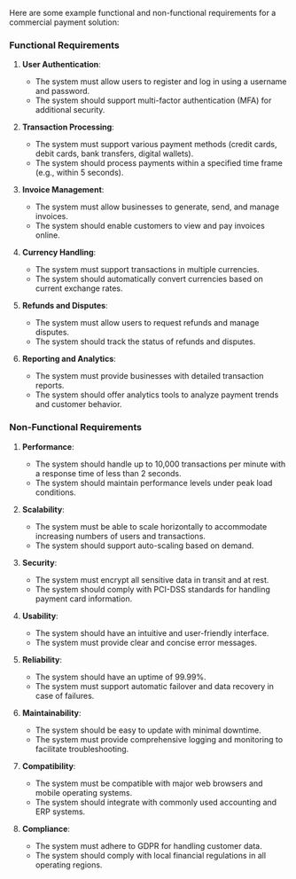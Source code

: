 Here are some example functional and non-functional requirements for a commercial payment solution:

### Functional Requirements

1. **User Authentication**: 
   - The system must allow users to register and log in using a username and password.
   - The system should support multi-factor authentication (MFA) for additional security.

2. **Transaction Processing**:
   - The system must support various payment methods (credit cards, debit cards, bank transfers, digital wallets).
   - The system should process payments within a specified time frame (e.g., within 5 seconds).

3. **Invoice Management**:
   - The system must allow businesses to generate, send, and manage invoices.
   - The system should enable customers to view and pay invoices online.

4. **Currency Handling**:
   - The system must support transactions in multiple currencies.
   - The system should automatically convert currencies based on current exchange rates.

5. **Refunds and Disputes**:
   - The system must allow users to request refunds and manage disputes.
   - The system should track the status of refunds and disputes.

6. **Reporting and Analytics**:
   - The system must provide businesses with detailed transaction reports.
   - The system should offer analytics tools to analyze payment trends and customer behavior.

### Non-Functional Requirements

1. **Performance**:
   - The system should handle up to 10,000 transactions per minute with a response time of less than 2 seconds.
   - The system should maintain performance levels under peak load conditions.

2. **Scalability**:
   - The system must be able to scale horizontally to accommodate increasing numbers of users and transactions.
   - The system should support auto-scaling based on demand.

3. **Security**:
   - The system must encrypt all sensitive data in transit and at rest.
   - The system should comply with PCI-DSS standards for handling payment card information.

4. **Usability**:
   - The system should have an intuitive and user-friendly interface.
   - The system must provide clear and concise error messages.

5. **Reliability**:
   - The system should have an uptime of 99.99%.
   - The system must support automatic failover and data recovery in case of failures.

6. **Maintainability**:
   - The system should be easy to update with minimal downtime.
   - The system must provide comprehensive logging and monitoring to facilitate troubleshooting.

7. **Compatibility**:
   - The system must be compatible with major web browsers and mobile operating systems.
   - The system should integrate with commonly used accounting and ERP systems.

8. **Compliance**:
   - The system must adhere to GDPR for handling customer data.
   - The system should comply with local financial regulations in all operating regions.